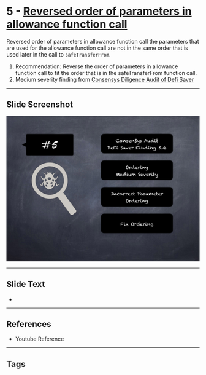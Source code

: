 
# 5 - [Reversed order of parameters in allowance function call](./Reversed%20order%20of%20parameters%20in%20allowance%20function%20call.md)

Reversed order of parameters in allowance function call the parameters that are used for the allowance function call are not in the same order that is used later in the call to `safeTransferFrom`.


1. Recommendation: Reverse the order of parameters in allowance function call to fit the order that is in the safeTransferFrom function call.
2. Medium severity finding from [Consensys Diligence Audit of Defi Saver](https://consensys.net/diligence/audits/2021/03/defi-saver/#reversed-order-of-parameters-in-allowance-function-call)


___
## Slide Screenshot
![005.png](../../images/7.%20Audit%20Findings%20101/005.png)
___
## Slide Text
- 
___
## References
- Youtube Reference
___
## Tags
